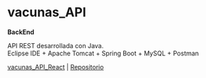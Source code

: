 # vacunas_API  
__BackEnd__  
  
API REST desarrollada con Java.  
Eclipse IDE + Apache Tomcat + Spring Boot + MySQL + Postman  
  
[vacunas_API_React](https://github.com/LuisValles92/vacunas_API_React) | [Repositorio](https://github.com/LuisValles92/vacunas_API)  
  
